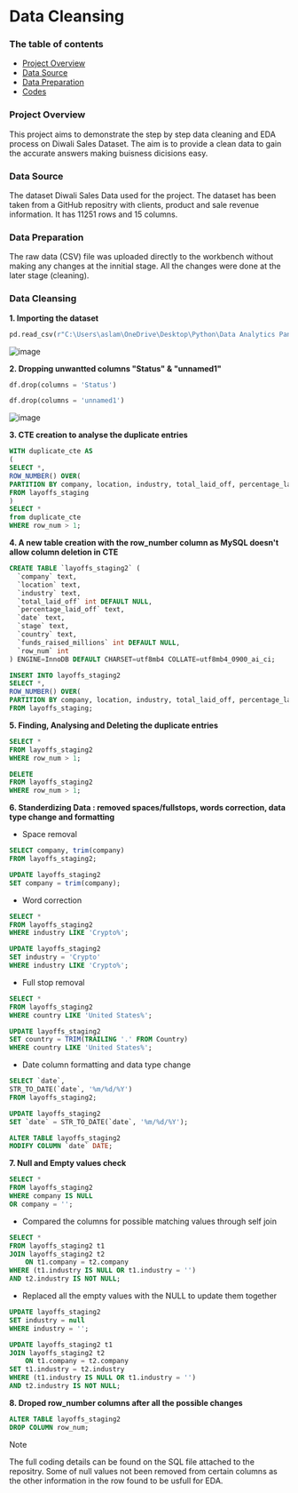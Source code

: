 # Data Cleansing

### The table of contents

- [Project Overview](#project-overview)
- [Data Source](#data-source)
- [Data Preparation](#data-preparation)
- [Codes](#codes)


### Project Overview

This project aims to demonstrate the step by step data cleaning and EDA process on Diwali Sales Dataset. The aim is to provide a clean data to gain the accurate answers making buisness dicisions easy. 

### Data Source

The dataset Diwali Sales Data used for the project. The dataset has been taken from a GitHub repositry with clients, product and sale revenue information. It has 11251 rows and 15 columns. 

### Data Preparation

The raw data (CSV) file was uploaded directly to the workbench without making any changes at the innitial stage. All the changes were done at the later stage (cleaning).


### Data Cleansing

**1. Importing the dataset**

```python
pd.read_csv(r"C:\Users\aslam\OneDrive\Desktop\Python\Data Analytics Panda\Diwali Sales Data.csv")
```
![image](https://github.com/user-attachments/assets/aad56e48-4fea-47ff-9188-4cd0252423eb)


**2. Dropping unwantted columns "Status" & "unnamed1"**

```python
df.drop(columns = 'Status')
```
```python
df.drop(columns = 'unnamed1')
```
![image](https://github.com/user-attachments/assets/2ac984eb-f995-4913-8aee-4842b89c46e5)




**3. CTE creation to analyse the duplicate entries**

```sql
WITH duplicate_cte AS
(
SELECT *,
ROW_NUMBER() OVER(
PARTITION BY company, location, industry, total_laid_off, percentage_laid_off, `date`, stage, country, funds_raised_millions) AS row_num
FROM layoffs_staging
)
SELECT * 
from duplicate_cte
WHERE row_num > 1;
```

**4. A new table creation with the row_number column as MySQL doesn't allow column deletion in CTE**

```sql
CREATE TABLE `layoffs_staging2` (
  `company` text,
  `location` text,
  `industry` text,
  `total_laid_off` int DEFAULT NULL,
  `percentage_laid_off` text,
  `date` text,
  `stage` text,
  `country` text,
  `funds_raised_millions` int DEFAULT NULL,
  `row_num` int
) ENGINE=InnoDB DEFAULT CHARSET=utf8mb4 COLLATE=utf8mb4_0900_ai_ci;
```
```sql
INSERT INTO layoffs_staging2
SELECT *,
ROW_NUMBER() OVER(
PARTITION BY company, location, industry, total_laid_off, percentage_laid_off, `date`, stage, country, funds_raised_millions) AS row_num
FROM layoffs_staging;
```

**5. Finding, Analysing and Deleting the duplicate entries**

```sql
SELECT * 
FROM layoffs_staging2
WHERE row_num > 1;
```
```sql
DELETE
FROM layoffs_staging2
WHERE row_num > 1;
```

**6. Standerdizing Data : removed spaces/fullstops, words correction, data type change and formatting**

 - Space removal

```sql
SELECT company, trim(company)
FROM layoffs_staging2;
```
```sql
UPDATE layoffs_staging2
SET company = trim(company);
```

- Word correction

```sql
SELECT *
FROM layoffs_staging2
WHERE industry LIKE 'Crypto%';
```
```sql
UPDATE layoffs_staging2
SET industry = 'Crypto'
WHERE industry LIKE 'Crypto%';
```

- Full stop removal

```sql
SELECT *
FROM layoffs_staging2
WHERE country LIKE 'United States%';
```
```sql
UPDATE layoffs_staging2
SET country = TRIM(TRAILING '.' FROM Country)
WHERE country LIKE 'United States%';
```

- Date column formatting and data type change

```sql
SELECT `date`,
STR_TO_DATE(`date`, '%m/%d/%Y')
FROM layoffs_staging2;
```
```sql
UPDATE layoffs_staging2
SET `date` = STR_TO_DATE(`date`, '%m/%d/%Y');
```
```sql
ALTER TABLE layoffs_staging2
MODIFY COLUMN `date` DATE;
```

**7. Null and Empty values check**

```sql
SELECT *
FROM layoffs_staging2
WHERE company IS NULL
OR company = '';
```

- Compared the columns for possible matching values through self join

```sql
SELECT *
FROM layoffs_staging2 t1
JOIN layoffs_staging2 t2
	ON t1.company = t2.company
WHERE (t1.industry IS NULL OR t1.industry = '')
AND t2.industry IS NOT NULL;
```

- Replaced all the empty values with the NULL to update them together

```sql
UPDATE layoffs_staging2
SET industry = null
WHERE industry = '';
```
```sql
UPDATE layoffs_staging2 t1
JOIN layoffs_staging2 t2
	ON t1.company = t2.company
SET t1.industry = t2.industry
WHERE (t1.industry IS NULL OR t1.industry = '')
AND t2.industry IS NOT NULL;
```

**8. Droped row_number columns after all the possible changes**

```sql
ALTER TABLE layoffs_staging2
DROP COLUMN row_num;
```

> [!NOTE]
> The full coding details can be found on the SQL file attached to the repositry.
> Some of null values not been removed from certain columns as the other information in the row found to be usfull for EDA.

